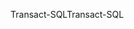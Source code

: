 <span data-ttu-id="75f81-101">Transact-SQL</span><span class="sxs-lookup"><span data-stu-id="75f81-101">Transact-SQL</span></span>
